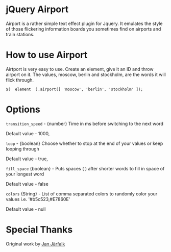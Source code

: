 jQuery Airport
==============

Airport is a rather simple text effect plugin for Jquery. It emulates the style of those flickering information boards you sometimes find on airports and train stations.

How to use Airport
==================
Airtport is very easy to use. Create an element, give it an ID and throw airport on it. The values, moscow, berlin and stockholm, are the words it will flick through.

`$(  element  ).airport([ 'moscow', 'berlin', 'stockholm' ]);`

Options
=======
`transition_speed` - {number} Time in ms before switching to the next word

Default value - 1000,


`loop` - {boolean} Choose whether to stop at the end of your values or keep looping through

Default value - true,


`fill_space` {boolean} - Puts spaces (&nbsp;) after shorter words to fill in space of your longest word

Default value - false


`colors` {String} - List of comma separated colors to randomly color your values i.e. '#b5c523,#E7860E'

Default value - null


Special Thanks
==============

Original work by [Jan Järfalk](http://unwrongest.com/projects/airport/)